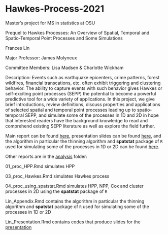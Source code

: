# Hawkes-Process-2021

Master’s project for MS in statistics at OSU

Prequel to Hawkes Processes: An Overview of Spatial, Temporal and Spatio-Temporal Point Processes and Some Simulations

Frances Lin

Major Professor: James Molyneux

Committee Members: Lisa Madsen & Charlotte Wickham

Description: Events such as earthquake epicenters, crime patterns, forest wildfires, financial transcations, etc. often exhibit triggering and clustering behavior. The ability to capture events with such behavior gives Hawkes or self-exciting point processes (SEPP) the potential to become a powerful predictive tool for a wide variety of applications. In this project, we give brief introductions, review definitions, discuss properties and applications of selected spatial and temporal point processes leading up to spatio-temporal SEPP, and simulate some of the processes in 1D and 2D in hope that interested readers have the background knowledge to read and comprehend existing SEPP literature as well as explore the field further.

Main report can be found [here](https://github.com/franceslinyc/Hawkes-Process-2021/blob/main/analysis/Lin_Masters_Project.pdf), presentation slides can be found [here](https://github.com/franceslinyc/Hawkes-Process-2021/blob/main/analysis/Lin_Presentation.pdf), and the algorithm  in particular the thinning algorithm and **spatstat** package of `R` used for simulating some of the processes in 1D or 2D can be found [here](https://github.com/franceslinyc/Hawkes-Process-2021/blob/main/analysis/Lin_Appendix.pdf).

Other reports are in the [analysis](https://github.com/franceslinyc/Hawkes-Process-2021/tree/main/analysis) folder:  

01_proc_HPP.Rmd simulates HPP

03_proc_Hawkes.Rmd simulates Hawkes process

04_proc_using_spatstat.Rmd simulates HPP, NPP, Cox and cluster processes in 2D using the **spatstat** package of `R`

Lin_Appendix.Rmd contains the algorithm in particular the thinning algorithm and **spatstat** package of `R` used for simulating some of the processes in 1D or 2D

Lin_Presentation.Rmd contains codes that produce slides for the [presentation](https://github.com/franceslinyc/Hawkes-Process-2021/blob/main/analysis/Lin_Presentation.pdf)

